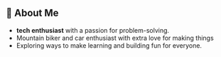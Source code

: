 ## 🚀 About Me
- **tech enthusiast** with a passion for problem-solving.
- Mountain biker and car enthusiast with extra love for making things
- Exploring ways to make learning and building fun for everyone.
<!--
**Joony117/Joony117** is a ✨ _special_ ✨ repository because its `README.md` (this file) appears on your GitHub profile.

Here are some ideas to get you started:

- 🔭 I’m currently working on ...
- 🌱 I’m currently learning ...
- 👯 I’m looking to collaborate on ...
- 🤔 I’m looking for help with ...
- 💬 Ask me about ...
- 📫 How to reach me: ...
- 😄 Pronouns: ...
- ⚡ Fun fact: ...
-->
